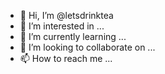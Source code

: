 - 👋 Hi, I’m @letsdrinktea
- 👀 I’m interested in ...
- 🌱 I’m currently learning ...
- 💞️ I’m looking to collaborate on ...
- 📫 How to reach me ...

<!---
letsdrinktea/letsdrinktea is a ✨ special ✨ repository because its `README.md` (this file) appears on your GitHub profile.
You can click the Preview link to take a look at your changes.
--->

